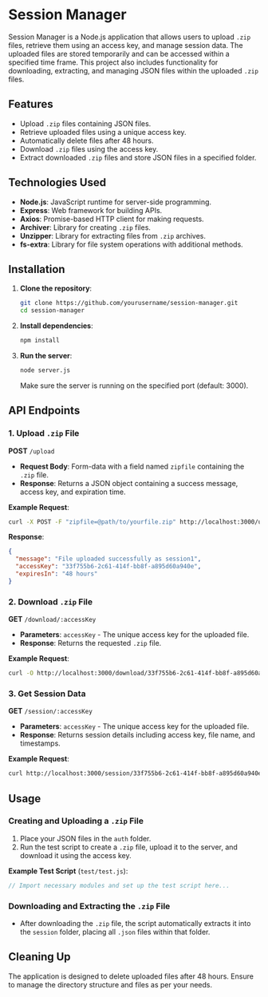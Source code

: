 # Session Manager

Session Manager is a Node.js application that allows users to upload `.zip` files, retrieve them using an access key, and manage session data. The uploaded files are stored temporarily and can be accessed within a specified time frame. This project also includes functionality for downloading, extracting, and managing JSON files within the uploaded `.zip` files.

## Features

- Upload `.zip` files containing JSON files.
- Retrieve uploaded files using a unique access key.
- Automatically delete files after 48 hours.
- Download `.zip` files using the access key.
- Extract downloaded `.zip` files and store JSON files in a specified folder.

## Technologies Used

- **Node.js**: JavaScript runtime for server-side programming.
- **Express**: Web framework for building APIs.
- **Axios**: Promise-based HTTP client for making requests.
- **Archiver**: Library for creating `.zip` files.
- **Unzipper**: Library for extracting files from `.zip` archives.
- **fs-extra**: Library for file system operations with additional methods.

## Installation

1. **Clone the repository**:

   ```bash
   git clone https://github.com/yourusername/session-manager.git
   cd session-manager
   ```

2. **Install dependencies**:

   ```bash
   npm install
   ```

3. **Run the server**:

   ```bash
   node server.js
   ```

   Make sure the server is running on the specified port (default: 3000).

## API Endpoints

### 1. Upload `.zip` File

**POST** `/upload`

- **Request Body**: Form-data with a field named `zipfile` containing the `.zip` file.
- **Response**: Returns a JSON object containing a success message, access key, and expiration time.

**Example Request**:
```bash
curl -X POST -F "zipfile=@path/to/yourfile.zip" http://localhost:3000/upload
```

**Response**:
```json
{
  "message": "File uploaded successfully as session1",
  "accessKey": "33f755b6-2c61-414f-bb8f-a895d60a940e",
  "expiresIn": "48 hours"
}
```

### 2. Download `.zip` File

**GET** `/download/:accessKey`

- **Parameters**: `accessKey` - The unique access key for the uploaded file.
- **Response**: Returns the requested `.zip` file.

**Example Request**:
```bash
curl -O http://localhost:3000/download/33f755b6-2c61-414f-bb8f-a895d60a940e
```

### 3. Get Session Data

**GET** `/session/:accessKey`

- **Parameters**: `accessKey` - The unique access key for the uploaded file.
- **Response**: Returns session details including access key, file name, and timestamps.

**Example Request**:
```bash
curl http://localhost:3000/session/33f755b6-2c61-414f-bb8f-a895d60a940e
```

## Usage

### Creating and Uploading a `.zip` File

1. Place your JSON files in the `auth` folder.
2. Run the test script to create a `.zip` file, upload it to the server, and download it using the access key.

**Example Test Script** (`test/test.js`):

```javascript
// Import necessary modules and set up the test script here...
```

### Downloading and Extracting the `.zip` File

- After downloading the `.zip` file, the script automatically extracts it into the `session` folder, placing all `.json` files within that folder.

## Cleaning Up

The application is designed to delete uploaded files after 48 hours. Ensure to manage the directory structure and files as per your needs.